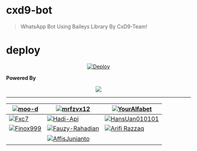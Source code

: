 # cxd9-bot
> WhatsApp Bot Using Baileys Library By CxD9-Team!

# deploy
<p align="center"><a href="https://heroku.com/deploy?template=https://github.com/CxD9-Teams/cxd9-bot">
  <img src="https://www.herokucdn.com/deploy/button.svg" alt="Deploy">
</a></p>

**Powered By**
<p align="center">
  <a href="https://github.com/CxD9-Teams">
    <img src="https://github.com/cxd9-Teams.png?size=100">
  </a>
</p>

***
[![moo-d](https://github.com/moo-d.png)](https://github.com/moo-d) |  [![mrfzvx12](https://github.com/mrfzvx12.png)](https://github.com/mrfzvx12) | [![YourAlfabet](https://github.com/youralfabet.png)](https://github.com/YourAlfabet) 
--------|--------|--------|
[![Fxc7](https://github.com/fxc7.png)](https://github.com/fxc7) | [![Hadi-Api](https://github.com/hadi-api.png)](https://github.com/hadi-api) | [![HansUan010101](https://github.com/Hansalrl.png)](https://github.com/Hansalrl)
[![Finox999](https://github.com/Finox999.png)](https://github.com/Finox999) | [![Fauzy-Rahadian](https://github.com/fauzy-rahadian.png)](https://github.com/Fauzy-Rahadian) | [![Arifi Razzaq](https://github.com/arifirazzaq2001.png)](https://github.com/arifirazzaq2001)
ㅤㅤㅤ| [![AffisJunianto](https://github.com/affisjunianto.png)](https://github.com/affisjunianto) |ㅤㅤㅤ
